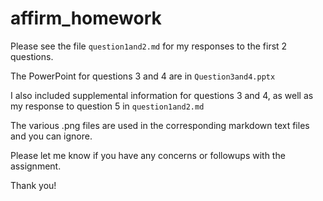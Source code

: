# affirm_homework
Please see the file `question1and2.md` for my responses to the first 2 questions. 

The PowerPoint for questions 3 and 4 are in `Question3and4.pptx`

I also included supplemental information for questions 3 and 4, as well as my response to question 5 in `question1and2.md`

The various .png files are used in the corresponding markdown text files and you can ignore.

Please let me know if you have any concerns or followups with the assignment.

Thank you!
